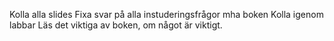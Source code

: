 Kolla alla slides
Fixa svar på alla instuderingsfrågor mha boken
Kolla igenom labbar
Läs det viktiga av boken, om något är viktigt.